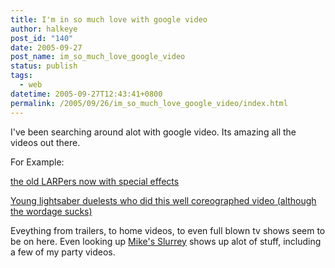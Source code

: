 ```yaml
---
title: I'm in so much love with google video
author: halkeye
post_id: "140"
date: 2005-09-27
post_name: im_so_much_love_google_video
status: publish
tags:
  - web
datetime: 2005-09-27T12:43:41+0800
permalink: /2005/09/26/im_so_much_love_google_video/index.html
---
```


I've been searching around alot with google video. Its amazing all the videos out there.

For Example:

[the old LARPers now with special effects](https://video.google.com/videoplay?docid=-1775035533657057275&q=lightsaber)  

[Young lightsaber duelests who did this well coreographed video (although the wordage sucks)](https://video.google.com/videoplay?docid=106590075339710943&q=lightsaber)

Eveything from trailers, to home videos, to even full blown tv shows seem to be on here. Even looking up [Mike's Slurrey](https://www.slurrey.com) shows up alot of stuff, including a few of my party videos.
